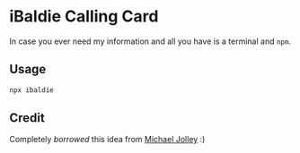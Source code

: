 # iBaldie Calling Card

In case you ever need my information and all you have is a terminal and `npm`.

## Usage

```bash
npx ibaldie
```

## Credit

Completely *borrowed* this idea from [Michael Jolley](https://github.com/MichaelJolley)  :)